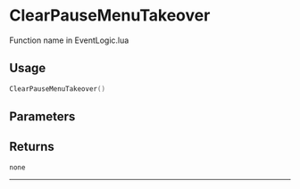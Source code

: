 # ClearPauseMenuTakeover
Function name in EventLogic.lua
## Usage
```lua
ClearPauseMenuTakeover()
```
## Parameters

## Returns
`none`

---